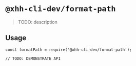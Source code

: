 # `@xhh-cli-dev/format-path`

> TODO: description

## Usage

```
const formatPath = require('@xhh-cli-dev/format-path');

// TODO: DEMONSTRATE API
```

